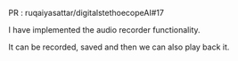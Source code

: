 PR : ruqaiyasattar/digitalstethoecopeAI#17

I have implemented the audio recorder functionality.

It can be recorded, saved and then we can also play back it.
